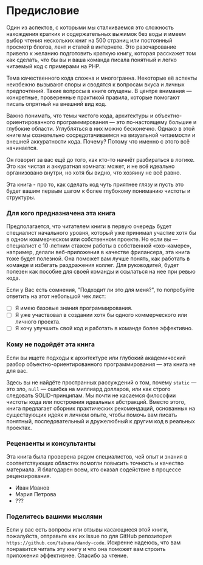 # Предисловие

Один из аспектов, с которыми мы сталкиваемся это сложность нахождения кратких и содержательных выжимок без воды
 и имеем выбор чтения нескольких книг на 500 страниц или постоянный просмотр блогов, лент и статей в интернете.
 Это разочарование привело к желанию подготовить краткую книгу, которая расскажет том как сделать, что бы вы и ваша команда писала понятный и легко читаемый код с примерами на PHP.

Тема качественного кода сложна и многогранна. Некоторые её аспекты неизбежно вызывают споры и сводятся к вопросам вкуса и личных предпочтений. Такие вопросы в книге опущены. В центре внимания — конкретные, проверенные практикой правила, которые помогают писать опрятный на внешний вид код.

Важно понимать, что темы чистого кода, архитектуры и объектно-ориентированного программирования — это по-настоящему большие и глубокие области.
Углубляться в них можно бесконечно. Однако в этой книге мы сознательно сосредотачиваемся на визуальной читаемости и внешней аккуратности кода.
Почему? Потому что именно с этого всё начинается.

Он говорит за вас ещё до того, как кто-то начнёт разбираться в логике.
Это как чистая и аккуратная комната: может, и не всё идеально организовано внутри, но хотя бы видно, что хозяину не всё равно.

Эта книга - про то, как сделать код чуть приятнее глязу и пусть это будет вашим первым шагом к более глубокому пониманию чистоты и структуры.

### Для кого предназначена эта книга

Предполагается, что читателем книги в первую очередь будет специалист начального уровня, который уже принимал участие хотя бы в одном коммерческом или собственном проекте. Но если вы — специалист с 10-летним стажем работы в собственной «эхо-камере», например, делали веб-приложения в качестве фрилансера, эта книга тоже будет полезной. Она поможет вам лучше понять, как работать в команде и избегать раздражения коллег. Для руководитей, будет полезен как пособие для своей команды и ссылаться на нее при ревью кода.

Если у Вас есть сомнения, "Подходит ли это для меня?", то попробуйте ответить на этот небольшой чек лист:

- [ ] Я имею базовые знания программирования.
- [ ] Я уже участвовал в создании хотя бы одного коммерческого или личного проекта.
- [ ] Я хочу улучшить свой код и работать в команде более эффективно.

### Кому не подойдёт эта книга

Если вы ищете подходы к архитектуре или глубокий академический разбор объектно-ориентированного программирования — эта книга не для вас.

Здесь вы не найдёте пространных рассуждений о том, почему `static` — это зло, `null` — ошибка на миллиард долларов, или как строго следовать SOLID-принципам.
Мы почти не касаемся философии чистоты кода или построения идеальных абстракций. 
Вместо этого, книга предлагает сборник практических рекомендаций, основанных на существующих идеях и личном опыте, чтобы помочь вам писать понятный, последовательный и дружелюбный к другим код в реальных проектах.

### Рецензенты и консультанты

Эта книга была проверена рядом специалистов, чей опыт и знания в соответствующих областях помогли повысить точность и качество материала. 
Я благодарен всем, кто оказал содействие в процессе рецензирования.

- Иван Иванов
- Мария Петрова
- ???

### Поделитесь вашими мыслями

Если у вас есть вопросы или отзывы касающиеся этой книги, пожалуйста, отправьте как их issue по
для GitHub репозитория `https://github.com/tabuna/dandy-code`.
Искренне надеюсь, что вам понравится читать эту книгу и что она поможет вам
строить приложения эффективнее. Спасибо за чтение.

